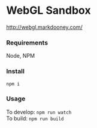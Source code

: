 # WebGL Sandbox  
http://webgl.markdooney.com/

### Requirements  
Node, NPM

### Install  

`npm i`  

### Usage  

To develop: `npm run watch`  
To build: `npm run build`
